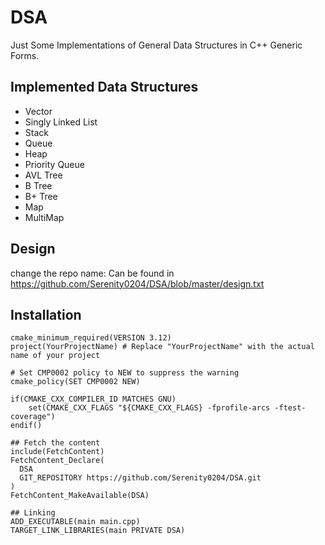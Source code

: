 
# DSA
Just Some Implementations of General Data Structures in C++ Generic Forms.


## Implemented Data Structures
* Vector
* Singly Linked List
* Stack
* Queue
* Heap
* Priority Queue
* AVL Tree
* B Tree
* B+ Tree
* Map
* MultiMap


## Design
change the repo name:
Can be found in https://github.com/Serenity0204/DSA/blob/master/design.txt

## Installation

```
cmake_minimum_required(VERSION 3.12)
project(YourProjectName) # Replace "YourProjectName" with the actual name of your project

# Set CMP0002 policy to NEW to suppress the warning
cmake_policy(SET CMP0002 NEW)

if(CMAKE_CXX_COMPILER_ID MATCHES GNU)
    set(CMAKE_CXX_FLAGS "${CMAKE_CXX_FLAGS} -fprofile-arcs -ftest-coverage")
endif()

## Fetch the content
include(FetchContent)
FetchContent_Declare(
  DSA
  GIT_REPOSITORY https://github.com/Serenity0204/DSA.git
)
FetchContent_MakeAvailable(DSA)

## Linking
ADD_EXECUTABLE(main main.cpp)
TARGET_LINK_LIBRARIES(main PRIVATE DSA)
```

